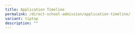 ```yaml
---
title: Application Timeline
permalink: /direct-school-admission/application-timeline/
variant: tiptap
description: ""
---
```

<p></p>
